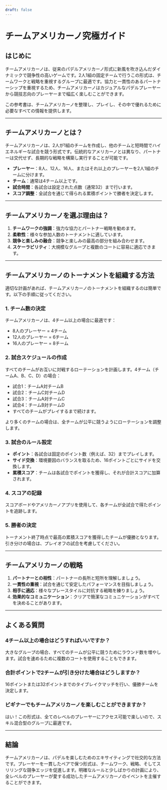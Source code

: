 ```yaml
---
draft: false
---
```


# チームアメリカーノ究極ガイド

## はじめに
チームアメリカーノは、従来のパデルアメリカーノ形式に新風を吹き込んだダイナミックで競争性の高いゲームです。2人1組の固定チームで行うこの形式は、チームワークと戦略を重視するグループに最適です。協力と一貫性のあるパートナーシップを重視するため、チームアメリカーノはカジュアルなパデルプレーヤーから競技志向のプレーヤーまで幅広く楽しむことができます。

この参考書は、チームアメリカーノを整理し、プレイし、その中で優れるために必要なすべての情報を提供します。

---

## チームアメリカーノとは？
チームアメリカーノは、2人が1組のチームを作成し、他のチームと短時間でハイエネルギーな試合を競う形式です。伝統的なアメリカーノとは異なり、パートナーは交代せず、長期的な戦略を構築し実行することが可能です。

- **プレーヤー**：8人、12人、16人、またはそれ以上のプレーヤーを2人1組のチームに分けます。
- **チーム**：通常は4チーム以上です。
- **試合時間**：各試合は設定された点数（通常32）まで行います。
- **スコア調整**：全試合を通じて得られる累積ポイントで勝者を決定します。

---

## チームアメリカーノを選ぶ理由は？
1. **チームワークの強調**：強力な協力とパートナー戦略を勧めます。
2. **柔軟性**：様々な参加人数のトーナメントに適しています。
3. **競争と楽しみの融合**：競争と楽しみの最高の部分を組み合わせます。
4. **スケーラビリティ**：大規模なグループと複数のコートに容易に適応できます。

---

## チームアメリカーノのトーナメントを組織する方法
適切な計画があれば、チームアメリカーノのトーナメントを組織するのは簡単です。以下の手順に従ってください。

### 1. チーム数の決定
チームアメリカーノは、4チーム以上の場合に最適です：
- 8人のプレーヤー = 4チーム
- 12人のプレーヤー = 6チーム
- 16人のプレーヤー = 8チーム

### 2. 試合スケジュールの作成
すべてのチームがお互いに対戦するローテーションを計画します。4チーム（チームA、B、C、D）の場合：
- 試合1：チームA対チームB
- 試合2：チームC対チームD
- 試合3：チームA対チームC
- 試合4：チームB対チームD
- すべてのチームがプレイするまで続けます。

より多くのチームの場合は、全チームが公平に競うようにローテーションを調整します。

### 3. 試合のルール設定
- **ポイント**：各試合は固定のポイント数（例えば、32）までプレイします。
- **サイド交換**：環境要因のバランスを取るため、16ポイントごとにサイドを交換します。
- **累積スコア**：チームは各試合でポイントを獲得し、それが合計スコアに加算されます。

### 4. スコアの記録
スコアボードやアメリカーノアプリを使用して、各チームが全試合で得たポイントを追跡します。

### 5. 勝者の決定
トーナメント終了時点で最高の累積スコアを獲得したチームが優勝となります。引き分けの場合は、プレイオフの試合を考慮してください。

---

## チームアメリカーノの戦略
1. **パートナーとの相性**：パートナーの長所と短所を理解しましょう。
2. **一貫性の重視**：試合を通じて安定したパフォーマンスを目指しましょう。
3. **相手に適応**：様々なプレースタイルに対抗する戦略を練りましょう。
4. **効果的なコミュニケーション**：クリアで簡潔なコミュニケーションがすべてを決めることがあります。

---

## よくある質問
### 4チーム以上の場合はどうすればいいですか？
大きなグループの場合、すべてのチームが公平に競うためにラウンド数を増やします。試合を速めるために複数のコートを使用することもできます。

### 合計ポイントで2チームが引き分けた場合はどうしますか？
16ポイントまたは32ポイントまでのタイブレイクマッチを行い、優勝チームを決定します。

### ビギナーでもチームアメリカーノを楽しむことができますか？
はい！この形式は、全てのレベルのプレーヤーにアクセス可能で楽しいので、スキル混合型のグループに最適です。

---

## 結論
チームアメリカーノは、パデルを楽しむためのエキサイティングで社交的な方法です。プレーヤーを一貫したペアで保つ形式は、チームワーク、戦略、そしてスリリングな競争エッジを促進します。明確なルールと少しばかりの計画により、全レベルのプレーヤーが愛する成功したチームアメリカーノのイベントを主催することができます。